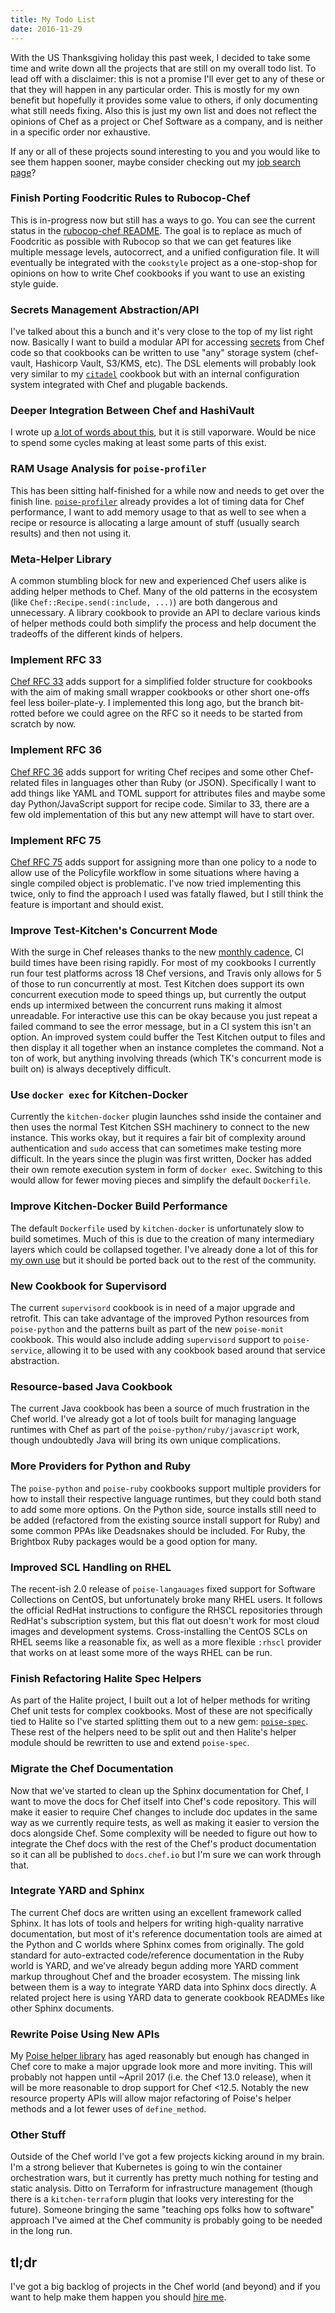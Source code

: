 ```yaml
---
title: My Todo List
date: 2016-11-29
---
```


With the US Thanksgiving holiday this past week, I decided to take some time and
write down all the projects that are still on my overall todo list. To lead off
with a disclaimer: this is not a promise I'll ever get to any of these or that
they will happen in any particular order. This is mostly for my own benefit but
hopefully it provides some value to others, if only documenting what still needs
fixing. Also this is just my own list and does not reflect the opinions of Chef
as a project or Chef Software as a company, and is neither in a specific order
nor exhaustive.

If any or all of these projects sound interesting to you and you would like to
see them happen sooner, maybe consider checking out my [job search page](/hire-me/)?

### Finish Porting Foodcritic Rules to Rubocop-Chef

This is in-progress now but still has a ways to go. You can see the current
status in the [rubocop-chef README](https://github.com/poise/rubocop-chef/).
The goal is to replace as much of Foodcritic as possible with Rubocop so that
we can get features like multiple message levels, autocorrect, and a unified
configuration file. It will eventually be integrated with the `cookstyle` project
as a one-stop-shop for opinions on how to write Chef cookbooks if you want to
use an existing style guide.

### Secrets Management Abstraction/API

I've talked about this a bunch and it's very close to the top of my list right
now. Basically I want to build a modular API for accessing [secrets](/talks/secrets/)
from Chef code so that cookbooks can be written to use "any" storage system (chef-vault,
Hashicorp Vault, S3/KMS, etc). The DSL elements will probably look very similar
to my [`citadel`](https://github.com/poise/citadel/) cookbook but with an internal
configuration system integrated with Chef and plugable backends.

### Deeper Integration Between Chef and HashiVault

I wrote up [a lot of words about this](/chef-and-vault/), but it is still vaporware.
Would be nice to spend some cycles making at least some parts of this exist.

### RAM Usage Analysis for `poise-profiler`

This has been sitting half-finished for a while now and needs to get over the
finish line. [`poise-profiler`](https://github.com/poise/poise-profiler/)
already provides a lot of timing data for Chef performance, I want to add memory
usage to that as well to see when a recipe or resource is allocating a large
amount of stuff (usually search results) and then not using it.

### Meta-Helper Library

A common stumbling block for new and experienced Chef users alike is adding
helper methods to Chef. Many of the old patterns in the ecosystem (like `Chef::Recipe.send(:include, ...)`)
are both dangerous and unnecessary. A library cookbook to provide an API to
declare various kinds of helper methods could both simplify the process and
help document the tradeoffs of the different kinds of helpers.

### Implement RFC 33

[Chef RFC 33](https://github.com/chef/chef-rfc/blob/master/rfc033-root-aliases.md)
adds support for a simplified folder structure for cookbooks with the aim of
making small wrapper cookbooks or other short one-offs feel less boiler-plate-y.
I implemented this long ago, but the branch bit-rotted before we could agree on
the RFC so it needs to be started from scratch by now.

### Implement RFC 36

[Chef RFC 36](https://github.com/chef/chef-rfc/blob/master/rfc036-dialects.md)
adds support for writing Chef recipes and some other Chef-related files in
languages other than Ruby (or JSON). Specifically I want to add things like
YAML and TOML support for attributes files and maybe some day Python/JavaScript
support for recipe code. Similar to 33, there are a few old implementation of
this but any new attempt will have to start over.

### Implement RFC 75

[Chef RFC 75](https://github.com/chef/chef-rfc/blob/master/rfc075-multi-policy.md)
adds support for assigning more than one policy to a node to allow use of the
Policyfile workflow in some situations where having a single compiled object is
problematic. I've now tried implementing this twice, only to find the approach
I used was fatally flawed, but I still think the feature is important and
should exist.

### Improve Test-Kitchen's Concurrent Mode

With the surge in Chef releases thanks to the new [monthly cadence](https://github.com/chef/chef-rfc/blob/master/rfc081-release-cadence.md),
CI build times have been rising rapidly. For most of my cookbooks I currently
run four test platforms across 18 Chef versions, and Travis only allows for
5 of those to run concurrently at most. Test Kitchen does support its own
concurrent execution mode to speed things up, but currently the output ends up
intermixed between the concurrent runs making it almost unreadable. For
interactive use this can be okay because you just repeat a failed command to
see the error message, but in a CI system this isn't an option. An improved
system could buffer the Test Kitchen output to files and then display it all
together when an instance completes the command. Not a ton of work, but anything
involving threads (which TK's concurrent mode is built on) is always deceptively
difficult.

### Use `docker exec` for Kitchen-Docker

Currently the `kitchen-docker` plugin launches sshd inside the container and
then uses the normal Test Kitchen SSH machinery to connect to the new instance.
This works okay, but it requires a fair bit of complexity around authentication
and `sudo` access that can sometimes make testing more difficult. In the years
since the plugin was first written, Docker has added their own remote
execution system in form of `docker exec`. Switching to this would allow for fewer
moving pieces and simplify the default `Dockerfile`.

### Improve Kitchen-Docker Build Performance

The default `Dockerfile` used by `kitchen-docker` is unfortunately slow to
build sometimes. Much of this is due to the creation of many intermediary
layers which could be collapsed together. I've already done a lot of this for
[my own use](https://github.com/poise/poise-boiler/blob/master/lib/poise_boiler/helpers/kitchen/Dockerfile.erb)
but it should be ported back out to the rest of the community.

### New Cookbook for Supervisord

The current `supervisord` cookbook is in need of a major upgrade and retrofit. This can
take advantage of the improved Python resources from `poise-python` and the
patterns built as part of the new `poise-monit` cookbook. This would also include
adding `supervisord` support to `poise-service`, allowing it to be used with
any cookbook based around that service abstraction.

### Resource-based Java Cookbook

The current Java cookbook has been a source of much frustration in the Chef
world. I've already got a lot of tools built for managing language runtimes
with Chef as part of the `poise-python/ruby/javascript` work, though undoubtedly
Java will bring its own unique complications.

### More Providers for Python and Ruby

The `poise-python` and `poise-ruby` cookbooks support multiple providers for
how to install their respective language runtimes, but they could both stand
to add some more options. On the Python side, source installs still need to be
added (refactored from the existing source install support for Ruby) and some
common PPAs like Deadsnakes should be included. For Ruby, the Brightbox Ruby
packages would be a good option for many.

### Improved SCL Handling on RHEL

The recent-ish 2.0 release of `poise-langauages` fixed support for Software
Collections on CentOS, but unfortunately broke many RHEL users. It follows the
official RedHat instructions to configure the RHSCL repositories through RedHat's
subscription system, but this flat out doesn't work for most cloud images and
development systems. Cross-installing the CentOS SCLs on RHEL seems like a reasonable
fix, as well as a more flexible `:rhscl` provider that works on at least some
more of the ways RHEL can be run.

### Finish Refactoring Halite Spec Helpers

As part of the Halite project, I built out a lot of helper methods for writing
Chef unit tests for complex cookbooks. Most of these are not specifically tied
to Halite so I've started splitting them out to a new gem: [`poise-spec`](https://github.com/poise/poise-spec).
These rest of the helpers need to be split out and then Halite's helper module
should be rewritten to use and extend `poise-spec`.

### Migrate the Chef Documentation

Now that we've started to clean up the Sphinx documentation for Chef, I want to
move the docs for Chef itself into Chef's code repository. This will make it
easier to require Chef changes to include doc updates in the same way as we
currently require tests, as well as making it easier to version the docs alongside
Chef. Some complexity will be needed to figure out how to integrate the Chef
docs with the rest of the Chef's product documentation so it can all be published
to `docs.chef.io` but I'm sure we can work through that.

### Integrate YARD and Sphinx

The current Chef docs are written using an excellent framework called Sphinx.
It has lots of tools and helpers for writing high-quality narrative documentation,
but most of it's reference documentation tools are aimed at the Python and C
worlds where Sphinx comes from originally. The gold standard for auto-extracted
code/reference documentation in the Ruby world is YARD, and we've already begun
adding more YARD comment markup throughout Chef and the broader ecosystem. The
missing link between them is a way to integrate YARD data into Sphinx docs
directly. A related project here is using YARD data to generate cookbook
READMEs like other Sphinx documents.

### Rewrite Poise Using New APIs

My [Poise helper library](https://github.com/poise/poise/) has aged reasonably
but enough has changed in Chef core to make a major upgrade look more and more
inviting. This will probably not happen until ~April 2017 (i.e. the Chef 13.0
release), when it will be more reasonable to drop support for Chef <12.5.
Notably the new resource property APIs will allow major refactoring of Poise's
helper methods and a lot fewer uses of `define_method`.

### Other Stuff

Outside of the Chef world I've got a few projects kicking around in my brain.
I'm a strong believer that Kubernetes is going to win the container orchestration
wars, but it currently has pretty much nothing for testing and static analysis.
Ditto on Terraform for infrastructure management (though there is a
`kitchen-terraform` plugin that looks very interesting for the future). Someone bringing
the same "teaching ops folks how to software" approach I've aimed at the Chef community
is probably going to be needed in the long run.

## tl;dr

I've got a big backlog of projects in the Chef world (and beyond) and if you want to help
make them happen you should [hire me](/hire-me/).
